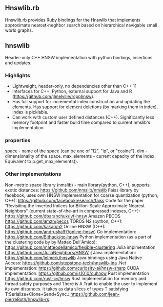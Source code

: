 ## Hnswlib.rb

Hnswlib.rb provides Ruby bindings for the Hnswlib that implements approximate nearest-neghbor search based on hierarchical navigable small world graphs.

## hnswlib

Header-only C++ HNSW implementation with python bindings, insertions and updates.

### Highlights

- Lightweight, header-only, no dependencies other than C++ 11
- Interfaces for C++, Python, external support for Java and R (https://github.com/jlmelville/rcpphnsw).
- Has full support for incremental index construction and updating the elements. Has support for element deletions (by marking them in index). Index is picklable.
- Can work with custom user defined distances (C++).
Significantly less memory footprint and faster build time compared to current nmslib's implementation.

### properties

space - name of the space (can be one of "l2", "ip", or "cosine").
dim - dimensionality of the space.
max_elements - current capacity of the index. Equivalent to p.get_max_elements().

### Other implementations

Non-metric space library (nmslib) - main library(python, C++), supports exotic distances: https://github.com/nmslib/nmslib
Faiss library by facebook, uses own HNSW implementation for coarse quantization (python, C++): https://github.com/facebookresearch/faiss
Code for the paper "Revisiting the Inverted Indices for Billion-Scale Approximate Nearest Neighbors" (current state-of-the-art in compressed indexes, C++): https://github.com/dbaranchuk/ivf-hnsw
Amazon PECOS https://github.com/amzn/pecos
TOROS N2 (python, C++): https://github.com/kakao/n2
Online HNSW (C++): https://github.com/andrusha97/online-hnsw)
Go implementation: https://github.com/Bithack/go-hnsw
Python implementation (as a part of the clustering code by by Matteo Dell'Amico): https://github.com/matteodellamico/flexible-clustering
Julia implmentation https://github.com/JuliaNeighbors/HNSW.jl
Java implementation: https://github.com/jelmerk/hnswlib
Java bindings using Java Native Access: https://github.com/stepstone-tech/hnswlib-jna
.Net implementation: https://github.com/curiosity-ai/hnsw-sharp
CUDA implementation: https://github.com/js1010/cuhnsw
Rust implementation https://github.com/rust-cv/hnsw
Rust implementation for memory and thread safety purposes and There is A Trait to enable the user to implement its own distances. It takes as data slices of types T satisfying T:Serialize+Clone+Send+Sync.: https://github.com/jean-pierreBoth/hnswlib-rs

